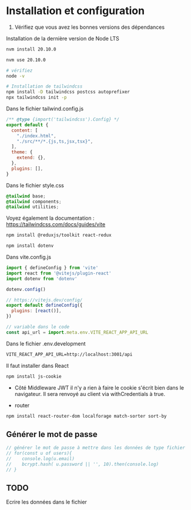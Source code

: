 # Installation et configuration

1. Vérifiez que vous avez les bonnes versions des dépendances 

Installation de la dernière version de Node LTS

```bash
nvm install 20.10.0

nvm use 20.10.0

# vérifiez 
node -v

# Installation de tailwindcss
npm install -D tailwindcss postcss autoprefixer
npx tailwindcss init -p
```

Dans le fichier tailwind.config.js

```js 
/** @type {import('tailwindcss').Config} */
export default {
  content: [
    "./index.html",
    "./src/**/*.{js,ts,jsx,tsx}",
  ],
  theme: {
    extend: {},
  },
  plugins: [],
}
```

Dans le fichier style.css

```css
@tailwind base;
@tailwind components;
@tailwind utilities;

```

Voyez également la documentation : https://tailwindcss.com/docs/guides/vite


```bash
npm install @reduxjs/toolkit react-redux

npm install dotenv

```

Dans vite.config.js

```js
import { defineConfig } from 'vite'
import react from '@vitejs/plugin-react'
import dotenv from 'dotenv'

dotenv.config()

// https://vitejs.dev/config/
export default defineConfig({
  plugins: [react()],
})

// variable dans le code
const api_url = import.meta.env.VITE_REACT_APP_API_URL

```

Dans le fichier .env.development

```txt
VITE_REACT_APP_API_URL=http://localhost:3001/api
```

Il faut installer dans React

```bash
npm install js-cookie
```

- Côté Middleware JWT il n'y a rien à faire le cookie s'écrit bien dans le navigateur. Il sera renvoyé au client via withCredentials à true.


- router

```bash
npm install react-router-dom localforage match-sorter sort-by
```

## Générer le mot de passe

```js
// générer le mot de passe à mettre dans les données de type fichier
// for(const u of users){
//    console.log(u.email)
//    bcrypt.hash( u.password || '', 10).then(console.log)
// }
```

## TODO

Ecrire les données dans le fichier